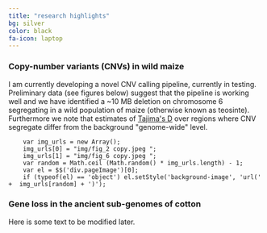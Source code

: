 ```yaml
---
title: "research highlights"
bg: silver
color: black
fa-icon: laptop
---
```


### Copy-number variants (CNVs) in wild maize


I am currently developing a novel CNV calling pipeline, currently in testing. Preliminary data (see figures below) suggest that the pipeline is working well and we have identified a ~10 MB deletion on chromosome 6 segregating in a wild population of maize (otherwise known as teosinte). 
Furthermore we note that estimates of [Tajima's D](https://en.wikipedia.org/wiki/Tajima's_D) over regions where CNV segregate differ from the background "genome-wide" level.


```{html}
	var img_urls = new Array();
	img_urls[0] = "img/fig_2 copy.jpeg ";
	img_urls[1] = "img/fig_6 copy.jpeg ";
	var random = Math.ceil (Math.random() * img_urls.length) - 1;
	var el = $$('div.pageImage')[0];
	if (typeof(el) == 'object') el.setStyle('background-image', 'url(' +  img_urls[random] + ')');
```
                 
### Gene loss in the ancient sub-genomes of cotton  

Here is some text to be modified later.

<script>
  (function(i,s,o,g,r,a,m){i['GoogleAnalyticsObject']=r;i[r]=i[r]||function(){
  (i[r].q=i[r].q||[]).push(arguments)},i[r].l=1*new Date();a=s.createElement(o),
  m=s.getElementsByTagName(o)[0];a.async=1;a.src=g;m.parentNode.insertBefore(a,m)
  })(window,document,'script','//www.google-analytics.com/analytics.js','ga');

  ga('create', 'UA-64425631-1', 'auto');
  ga('send', 'pageview');

</script>

